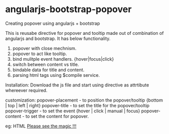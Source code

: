 angularjs-bootstrap-popover
===========================

Creating popover using angularjs + bootstrap

This is reusabe directive for popover and tooltip made out of combination of angularjs and bootstrap.
It has below functionality.
1. popover with close mechnism.
2. popover to act like tooltip.
3. bind mulitple event handlers. {hover|focus|click}
4. switch between content vs title.
5. bindable data for title and content.
6. parsing html tags using $compile service.


Installation:
Download the js file and start using directive as attrtibute whereever required.

customization:
popover-placement - to position the popover/tooltip {bottom | top | left | right}
popover-title - to set the title for the popover/tooltip
popover-trigger - to set the event {hover | click | manual | focus}
popover-content - to set the content for popover.


eg:
HTML
<a href="#" key-popover popover-placement="top" popover-title="{{someBindingData}}" popover-trigger="" popover-content="{{someBindingData}}">Please see the magic !!! </a>
